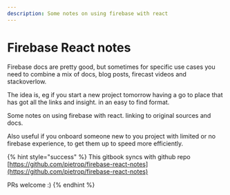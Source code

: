 ```yaml
---
description: Some notes on using firebase with react
---
```


# Firebase React notes



Firebase docs are pretty good, but sometimes for specific use cases you need to combine a mix of docs, blog posts, firecast videos and stackoverlow. 

The idea is, eg if you start a new project tomorrow having a go to place that has got all the links and insight. in an easy to find format.   
  
Some notes on using firebase with react. linking to original sources and docs.

Also useful if you onboard someone new to you project with limited or no firebase experience, to get them up to speed more efficiently. 

{% hint style="success" %}
This gitbook syncs with github repo [https://github.com/pietrop/firebase-react-notes](https://github.com/pietrop/firebase-react-notes)

PRs welcome :\)
{% endhint %}

